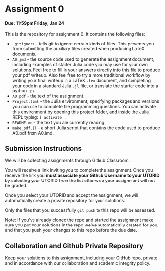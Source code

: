 # Assignment 0
#### Due: 11:59pm Friday, Jan 24

This is the repository for assignment 0. It contains the following files:

* `.gitignore` - tells git to ignore certain kinds of files. This prevents you from submitting the auxiliary files created when producing LaTeX documents.
* `A0.jmd` - the source code used to generate the assignment document, including examples of starter Julia code you may use for your own solutions. Feel free to fill in your answers directly into this file to produce your pdf writeup. Also feel free to try a more traditional workflow by writing your final writeup in a LaTeX `.tex` document, and completing your code in a standard Julia `.jl` file, or translate the starter code into a python `.py`.
* `A0.pdf` - the text of the assignment.
* `Project.toml` - the Julia environment, specifying packages and versions you can use to complete the programming questions. You can activate this environment by opening this project folder, and inside the Julia REPL typing: `] activate .`
* `README.md` - the text you are currently reading.
* `make_pdf.jl` - a short Julia script that contains the code used to produce A0.pdf from A0.jmd.

## Submission Instructions

We will be collecting assignments through Github Classroom.

You will receive a link inviting you to complete the assignment. 
Once you receive the link you **must associate your Github Username to your UTORID** by selecting your UTORID from the list otherwise your assignment will not be graded.

Once you select your UTORID and accept the assignment, we will automatically create a private repository for your solutions.

Only the files that you successfully `git push` to this repo will be assessed.

Note: If you've already cloned the repo and started the assignment make sure you put your solutions in the repo we've automatically created for you, and that you push your changes to this repo before the due date.


## Collaboration and Github Private Repository
Keep your solutions to this assignment, including your GitHub repo, private and in accordance with our collaboration and academic integrity policy.

